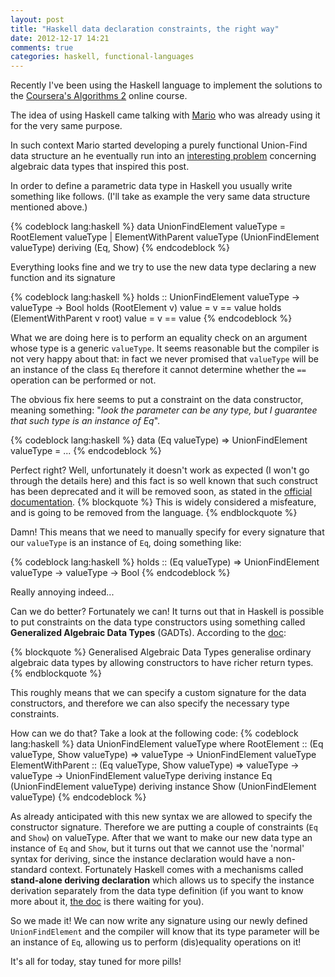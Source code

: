 ```yaml
---
layout: post
title: "Haskell data declaration constraints, the right way"
date: 2012-12-17 14:21
comments: true
categories: haskell, functional-languages
---
```


Recently I've been using the Haskell language to implement the solutions to the [Coursera's Algorithms 2](https://class.coursera.org/algo2-2012-001/class/index) online course.

The idea of using Haskell came talking with [Mario](http://blog.mariosangiorgio.com/) who was already using it for the very same purpose.

In such context Mario started developing a purely functional Union-Find data structure an he eventually run into an [interesting problem](http://blog.mariosangiorgio.com/2012/12/17/let-the-type-inferencer-work-for-you/) concerning algebraic data types that inspired this post.

<!-- more -->

In order to define a parametric data type in Haskell you usually write something like follows. (I'll take as example the very same data structure mentioned above.)

{% codeblock lang:haskell %}
data UnionFindElement valueType =
  RootElement valueType |
  ElementWithParent valueType (UnionFindElement valueType)
  deriving (Eq, Show)
{% endcodeblock %}

Everything looks fine and we try to use the new data type declaring a new function and its signature

{% codeblock lang:haskell %}
holds :: UnionFindElement valueType -> valueType -> Bool
holds (RootElement v) value = v == value
holds (ElementWithParent v root) value = v == value
{% endcodeblock %}

What we are doing here is to perform an equality check on an argument whose type is a generic `valueType`. It seems reasonable but the compiler is not very happy about that: in fact we never promised that `valueType` will be an instance of the class `Eq` therefore it cannot determine whether the `==` operation can be performed or not.

The obvious fix here seems to put a constraint on the data constructor, meaning something: "*look the parameter can be any type, but I guarantee that such type is an instance of Eq*".

{% codeblock lang:haskell %}
data (Eq valueType) => UnionFindElement valueType = ...
{% endcodeblock %}

Perfect right? Well, unfortunately it doesn't work as expected (I won't go through the details here) and this fact is so well known that such construct has been deprecated and it will be removed soon, as stated in the [official documentation](http://www.haskell.org/ghc/docs/latest/html/users_guide/data-type-extensions.html).
{% blockquote %}
This is widely considered a misfeature, and is going to be removed from the language.
{% endblockquote %}

Damn! This means that we need to manually specify for every signature that our `valueType` is an instance of `Eq`, doing something like:

{% codeblock lang:haskell %}
holds :: (Eq valueType) => UnionFindElement valueType -> valueType -> Bool
{% endcodeblock %}

Really annoying indeed...

Can we do better? Fortunately we can! It turns out that in Haskell is possible to put constraints on the data type constructors using something called **Generalized Algebraic Data Types** (GADTs). According to the [doc](http://www.haskell.org/ghc/docs/latest/html/users_guide/data-type-extensions.html#gadt):

{% blockquote %}
Generalised Algebraic Data Types generalise ordinary algebraic data types by allowing constructors to have richer return types.
{% endblockquote %}

This roughly means that we can specify a custom signature for the data constructors, and therefore we can also specify the necessary type constraints.

How can we do that? Take a look at the following code:
{% codeblock lang:haskell %}
data UnionFindElement valueType where
  	RootElement 	  :: (Eq valueType, Show valueType) => valueType -> UnionFindElement valueType
  	ElementWithParent :: (Eq valueType, Show valueType) => valueType -> valueType -> UnionFindElement valueType
deriving instance Eq (UnionFindElement valueType)
deriving instance Show (UnionFindElement valueType)
{% endcodeblock %}

As already anticipated with this new syntax we are allowed to specify the constructor signature. Therefore we are putting a couple of constraints (`Eq` and `Show`) on valueType. After that we want to make our new data type an instance of `Eq` and `Show`, but it turns out that we cannot use the 'normal' syntax for deriving, since the instance declaration would have a non-standard context. Fortunately Haskell comes with a mechanisms called **stand-alone deriving declaration** which allows us to specify the instance derivation separately from the data type definition (if you want to know more about it, [the doc](http://www.haskell.org/ghc/docs/6.12.2/html/users_guide/deriving.html) is there waiting for you).

So we made it! We can now write any signature using our newly defined `UnionFindElement` and the compiler will know that its type parameter will be an instance of `Eq`, allowing us to perform (dis)equality operations on it!

It's all for today,
stay tuned for more pills!